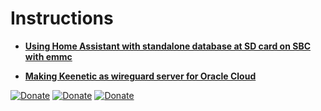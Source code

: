 # Instructions


- **[Using Home Assistant with standalone database at SD card on SBC with emmc](https://github.com/ntguest/instructions/blob/main/custom_path_standalone_mariadb_access_supervised.md)**

- **[Making Keenetic as wireguard server for Oracle Cloud](https://github.com/ntguest/instructions/blob/main/wireguard-oracle.md)**



[![Donate](https://img.shields.io/badge/donate-Beer-yellow.svg)](https://www.buymeacoffee.com/ntguest)
[![Donate](https://img.shields.io/badge/donate-Yandex-blueviolet.svg)](https://yoomoney.ru/to/410011383527168)
[![Donate](https://img.shields.io/badge/ask-Telegram-blue.svg)](https://t.me/avkulikoff)


